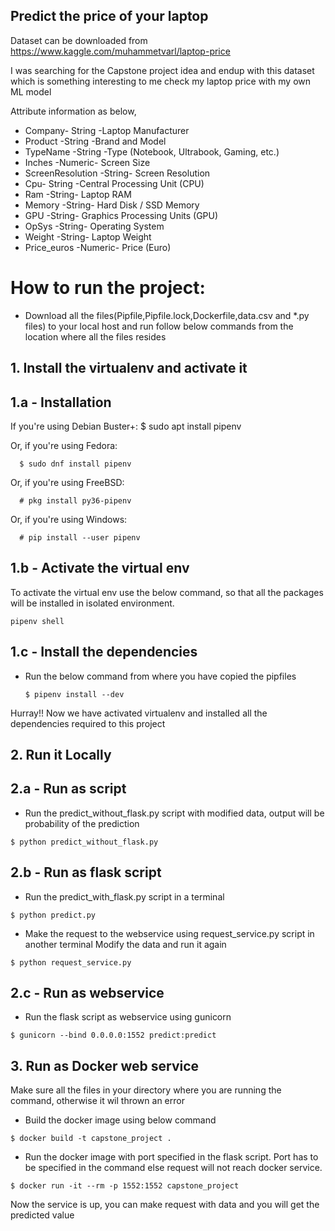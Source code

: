 ## Predict the price of your laptop

Dataset can be downloaded from https://www.kaggle.com/muhammetvarl/laptop-price

I was searching for the Capstone project idea and endup with this dataset which is something interesting to me check my laptop price with my own ML model

Attribute information as below,
- Company- String -Laptop Manufacturer
- Product -String -Brand and Model
- TypeName -String -Type (Notebook, Ultrabook, Gaming, etc.)
- Inches -Numeric- Screen Size
- ScreenResolution -String- Screen Resolution
- Cpu- String -Central Processing Unit (CPU)
- Ram -String- Laptop RAM
- Memory -String- Hard Disk / SSD Memory
- GPU -String- Graphics Processing Units (GPU)
- OpSys -String- Operating System
- Weight -String- Laptop Weight
- Price_euros -Numeric- Price (Euro)


# How to run the project:
  - Download all the files(Pipfile,Pipfile.lock,Dockerfile,data.csv and *.py files) to your local host and run follow below commands from the location where all the files resides

## 1. Install the virtualenv and activate it

  1.a - Installation
  ------------
  If you\'re using Debian Buster+:
      $ sudo apt install pipenv

  Or, if you\'re using Fedora:

      $ sudo dnf install pipenv

  Or, if you\'re using FreeBSD:

      # pkg install py36-pipenv

  Or, if you\'re using Windows:

      # pip install --user pipenv

  1.b - Activate the virtual env
  ------------------------------
  To activate the virtual env use the below command, so that all the packages will be installed in isolated environment.
  
    pipenv shell

  1.c - Install the dependencies
  ------------------------------
  - Run the below command from where you have copied the pipfiles
    
      `$ pipenv install --dev`

Hurray!! Now we have activated virtualenv and installed all the dependencies required to this project

## 2. Run it Locally
  2.a - Run as script
  ------------------------------
  - Run the predict_without_flask.py script with modified data, output will be probability of the prediction
  
  `$ python predict_without_flask.py`
  
  2.b - Run as flask script
  ------------------------------
  - Run the predict_with_flask.py script in a terminal

  `$ python predict.py`
  
  - Make the request to the webservice using request_service.py script in another terminal
    Modify the data and run it again
  
  `$ python request_service.py`

  2.c - Run as webservice
  ------------------------------
  - Run the flask script as webservice using gunicorn

  `$ gunicorn --bind 0.0.0.0:1552 predict:predict`
  
## 3. Run as Docker web service
  Make sure all the files in your directory where you are running the command, otherwise it wil thrown an error
  - Build the docker image using below command

  `$ docker build -t capstone_project .`
  
  - Run the docker image with port specified in the flask script. Port has to be specified in the command else request will not reach docker service.

  `$ docker run -it --rm -p 1552:1552 capstone_project`
  
  Now the service is up, you can make request with data and you will get the predicted value
